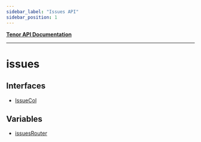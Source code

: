 ```yaml
---
sidebar_label: "Issues API"
sidebar_position: 1
---
```


[**Tenor API Documentation**](../README.md)

***

# issues

## Interfaces

- [IssueCol](interfaces/IssueCol.md)

## Variables

- [issuesRouter](variables/issuesRouter.md)
